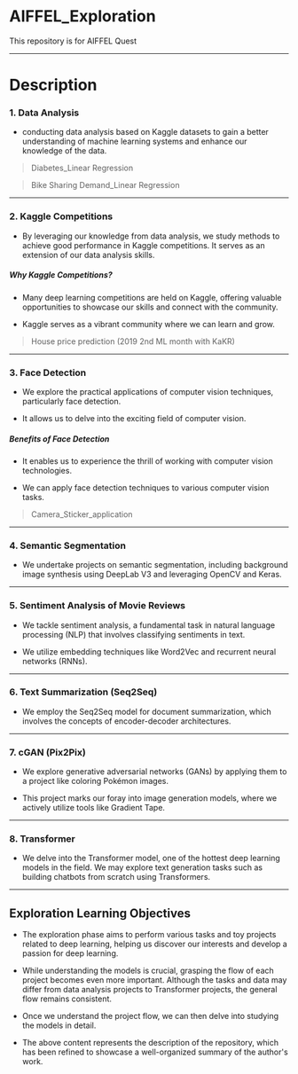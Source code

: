 # AIFFEL_Exploration

This repository is for AIFFEL Quest

* * *

# Description

### 1. Data Analysis

* conducting data analysis based on Kaggle datasets to gain a better understanding of machine learning systems and enhance our knowledge of the data.

> Diabetes_Linear Regression

> Bike Sharing Demand_Linear Regression

* * *

### 2. Kaggle Competitions

* By leveraging our knowledge from data analysis, we study methods to achieve good performance in Kaggle competitions. It serves as an extension of our data analysis skills.

##### Why Kaggle Competitions?

* Many deep learning competitions are held on Kaggle, offering valuable opportunities to showcase our skills and connect with the community.
  
* Kaggle serves as a vibrant community where we can learn and grow.

> House price prediction (2019 2nd ML month with KaKR)

* * *

### 3. Face Detection

* We explore the practical applications of computer vision techniques, particularly face detection.
  
* It allows us to delve into the exciting field of computer vision.

##### Benefits of Face Detection

* It enables us to experience the thrill of working with computer vision technologies.
  
* We can apply face detection techniques to various computer vision tasks.

> Camera_Sticker_application

* * *

### 4. Semantic Segmentation

* We undertake projects on semantic segmentation, including background image synthesis using DeepLab V3 and leveraging OpenCV and Keras.

* * *

### 5. Sentiment Analysis of Movie Reviews

* We tackle sentiment analysis, a fundamental task in natural language processing (NLP) that involves classifying sentiments in text.

* We utilize embedding techniques like Word2Vec and recurrent neural networks (RNNs).

* * *

### 6. Text Summarization (Seq2Seq)

* We employ the Seq2Seq model for document summarization, which involves the concepts of encoder-decoder architectures.

* * *

### 7. cGAN (Pix2Pix)

* We explore generative adversarial networks (GANs) by applying them to a project like coloring Pokémon images.

* This project marks our foray into image generation models, where we actively utilize tools like Gradient Tape.

* * *

### 8. Transformer

* We delve into the Transformer model, one of the hottest deep learning models in the field. We may explore text generation tasks such as building chatbots from scratch using Transformers.

* * *

## Exploration Learning Objectives

* The exploration phase aims to perform various tasks and toy projects related to deep learning, helping us discover our interests and develop a passion for deep learning.

* While understanding the models is crucial, grasping the flow of each project becomes even more important. Although the tasks and data may differ from data analysis projects to Transformer projects, the general flow remains consistent.

* Once we understand the project flow, we can then delve into studying the models in detail.

* The above content represents the description of the repository, which has been refined to showcase a well-organized summary of the author's work.

